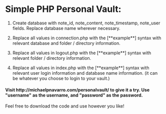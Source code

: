<h1>Simple PHP Personal Vault:</h1>

1. Create database with note_id, note_content, note_timestamp, note_user fields. Replace database name wherever necessary. 

2. Replace all values in connection.php with the [\*\*example\*\*] syntax with relevant database and folder / directory information.

3. Replace all values in logout.php with the [\*\*example\*\*] syntax with relevant folder / directory information.

4. Replace all values in index.php with the [\*\*example\*\*] syntax with relevant user login information and database name information. (it can be whatever you choose to login to your vault.)

<h4>Visit http://michaelpnavarro.com/personalvault/ to give it a try. Use "username" as the username, and "password" as the password.</h4>

Feel free to download the code and use however you like!
